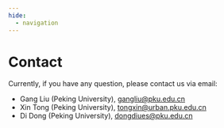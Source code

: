 ```yaml
---
hide:
  - navigation
---
```


# Contact

<!-- This page has hyperlink in /program/Abstract.md -->
<!-- 本页在 /program/Abstract.md 中有超链接 -->
<!-- 本页在 /Registration/index.md 中有超链接 -->

Currently, if you have any question, please contact us via email:

- Gang Liu (Peking University), gangliu@pku.edu.cn
- Xin Tong (Peking University), tongxin@urban.pku.edu.cn
- Di Dong (Peking University), dongdiues@pku.edu.cn
